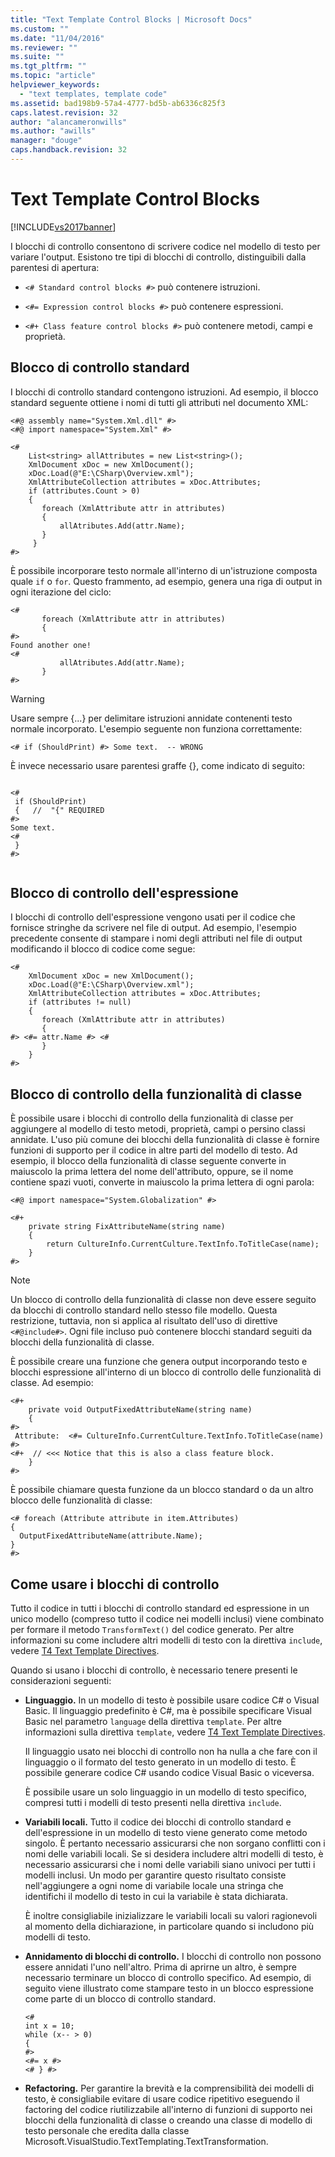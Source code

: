 ```yaml
---
title: "Text Template Control Blocks | Microsoft Docs"
ms.custom: ""
ms.date: "11/04/2016"
ms.reviewer: ""
ms.suite: ""
ms.tgt_pltfrm: ""
ms.topic: "article"
helpviewer_keywords: 
  - "text templates, template code"
ms.assetid: bad198b9-57a4-4777-bd5b-ab6336c825f3
caps.latest.revision: 32
author: "alancameronwills"
ms.author: "awills"
manager: "douge"
caps.handback.revision: 32
---
```

# Text Template Control Blocks
[!INCLUDE[vs2017banner](../code-quality/includes/vs2017banner.md)]

I blocchi di controllo consentono di scrivere codice nel modello di testo per variare l'output.  Esistono tre tipi di blocchi di controllo, distinguibili dalla parentesi di apertura:  
  
-   `<# Standard control blocks #>` può contenere istruzioni.  
  
-   `<#= Expression control blocks #>` può contenere espressioni.  
  
-   `<#+ Class feature control blocks #>` può contenere metodi, campi e proprietà.  
  
## Blocco di controllo standard  
 I blocchi di controllo standard contengono istruzioni.  Ad esempio, il blocco standard seguente ottiene i nomi di tutti gli attributi nel documento XML:  
  
```  
<#@ assembly name="System.Xml.dll" #>  
<#@ import namespace="System.Xml" #>  
  
<#  
    List<string> allAttributes = new List<string>();  
    XmlDocument xDoc = new XmlDocument();  
    xDoc.Load(@"E:\CSharp\Overview.xml");  
    XmlAttributeCollection attributes = xDoc.Attributes;  
    if (attributes.Count > 0)  
    {  
       foreach (XmlAttribute attr in attributes)  
       {  
           allAtributes.Add(attr.Name);  
       }  
     }    
#>  
```  
  
 È possibile incorporare testo normale all'interno di un'istruzione composta quale `if` o `for`.  Questo frammento, ad esempio, genera una riga di output in ogni iterazione del ciclo:  
  
```  
<#  
       foreach (XmlAttribute attr in attributes)  
       {  
#>  
Found another one!  
<#  
           allAtributes.Add(attr.Name);  
       }  
#>  
```  
  
> [!WARNING]
>  Usare sempre {...} per delimitare istruzioni annidate contenenti testo normale incorporato.  L'esempio seguente non funziona correttamente:  
>   
>  `<# if (ShouldPrint) #> Some text.  -- WRONG`  
>   
>  È invece necessario usare parentesi graffe {}, come indicato di seguito:  
  
```  
  
<#  
 if (ShouldPrint)  
 {   //  "{" REQUIRED  
#>  
Some text.  
<#  
 }   
#>  
  
```  
  
## Blocco di controllo dell'espressione  
 I blocchi di controllo dell'espressione vengono usati per il codice che fornisce stringhe da scrivere nel file di output.  Ad esempio, l'esempio precedente consente di stampare i nomi degli attributi nel file di output modificando il blocco di codice come segue:  
  
```  
<#  
    XmlDocument xDoc = new XmlDocument();  
    xDoc.Load(@"E:\CSharp\Overview.xml");  
    XmlAttributeCollection attributes = xDoc.Attributes;  
    if (attributes != null)  
    {  
       foreach (XmlAttribute attr in attributes)  
       {   
#> <#= attr.Name #> <#  
       }  
    }  
#>  
```  
  
## Blocco di controllo della funzionalità di classe  
 È possibile usare i blocchi di controllo della funzionalità di classe per aggiungere al modello di testo metodi, proprietà, campi o persino classi annidate.  L'uso più comune dei blocchi della funzionalità di classe è fornire funzioni di supporto per il codice in altre parti del modello di testo.  Ad esempio, il blocco della funzionalità di classe seguente converte in maiuscolo la prima lettera del nome dell'attributo, oppure, se il nome contiene spazi vuoti, converte in maiuscolo la prima lettera di ogni parola:  
  
```  
<#@ import namespace="System.Globalization" #>  
```  
  
```  
<#+  
    private string FixAttributeName(string name)  
    {  
        return CultureInfo.CurrentCulture.TextInfo.ToTitleCase(name);  
    }  
#>  
```  
  
> [!NOTE]
>  Un blocco di controllo della funzionalità di classe non deve essere seguito da blocchi di controllo standard nello stesso file modello.  Questa restrizione, tuttavia, non si applica al risultato dell'uso di direttive `<#@include#>`.  Ogni file incluso può contenere blocchi standard seguiti da blocchi della funzionalità di classe.  
  
 È possibile creare una funzione che genera output incorporando testo e blocchi espressione all'interno di un blocco di controllo delle funzionalità di classe.  Ad esempio:  
  
```  
<#+  
    private void OutputFixedAttributeName(string name)  
    {  
#>  
 Attribute:  <#= CultureInfo.CurrentCulture.TextInfo.ToTitleCase(name) #>  
<#+  // <<< Notice that this is also a class feature block.  
    }  
#>  
```  
  
 È possibile chiamare questa funzione da un blocco standard o da un altro blocco delle funzionalità di classe:  
  
```  
<# foreach (Attribute attribute in item.Attributes)  
{  
  OutputFixedAttributeName(attribute.Name);  
}  
#>  
```  
  
## Come usare i blocchi di controllo  
 Tutto il codice in tutti i blocchi di controllo standard ed espressione in un unico modello \(compreso tutto il codice nei modelli inclusi\) viene combinato per formare il metodo `TransformText()` del codice generato.  Per altre informazioni su come includere altri modelli di testo con la direttiva `include`, vedere [T4 Text Template Directives](../modeling/t4-text-template-directives.md).  
  
 Quando si usano i blocchi di controllo, è necessario tenere presenti le considerazioni seguenti:  
  
-   **Linguaggio.** In un modello di testo è possibile usare codice C\# o Visual Basic.  Il linguaggio predefinito è C\#, ma è possibile specificare Visual Basic nel parametro `language` della direttiva `template`.  Per altre informazioni sulla direttiva `template`, vedere [T4 Text Template Directives](../modeling/t4-text-template-directives.md).  
  
     Il linguaggio usato nei blocchi di controllo non ha nulla a che fare con il linguaggio o il formato del testo generato in un modello di testo.  È possibile generare codice C\# usando codice Visual Basic o viceversa.  
  
     È possibile usare un solo linguaggio in un modello di testo specifico, compresi tutti i modelli di testo presenti nella direttiva `include`.  
  
-   **Variabili locali.** Tutto il codice dei blocchi di controllo standard e dell'espressione in un modello di testo viene generato come metodo singolo. È pertanto necessario assicurarsi che non sorgano conflitti con i nomi delle variabili locali.  Se si desidera includere altri modelli di testo, è necessario assicurarsi che i nomi delle variabili siano univoci per tutti i modelli inclusi.  Un modo per garantire questo risultato consiste nell'aggiungere a ogni nome di variabile locale una stringa che identifichi il modello di testo in cui la variabile è stata dichiarata.  
  
     È inoltre consigliabile inizializzare le variabili locali su valori ragionevoli al momento della dichiarazione, in particolare quando si includono più modelli di testo.  
  
-   **Annidamento di blocchi di controllo.** I blocchi di controllo non possono essere annidati l'uno nell'altro.  Prima di aprirne un altro, è sempre necessario terminare un blocco di controllo specifico.  Ad esempio, di seguito viene illustrato come stampare testo in un blocco espressione come parte di un blocco di controllo standard.  
  
    ```  
    <#   
    int x = 10;  
    while (x-- > 0)  
    {  
    #>  
    <#= x #>  
    <# } #>  
    ```  
  
-   **Refactoring.** Per garantire la brevità e la comprensibilità dei modelli di testo, è consigliabile evitare di usare codice ripetitivo eseguendo il factoring del codice riutilizzabile all'interno di funzioni di supporto nei blocchi della funzionalità di classe o creando una classe di modello di testo personale che eredita dalla classe Microsoft.VisualStudio.TextTemplating.TextTransformation.